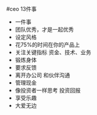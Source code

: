 #ceo 13件事

	
* 一件事
* 团队优秀，才是一起优秀
* 设定风格
* 花75%的时间在你的产品上
* 关注关键指标 资金、技术、业务
* 锻炼身体
* 要求反馈
* 离开办公司 和伙伴沟通
* 管理现金
* 像投资者一样思考 投资回报
* 享受乐趣
* 大爱无边
